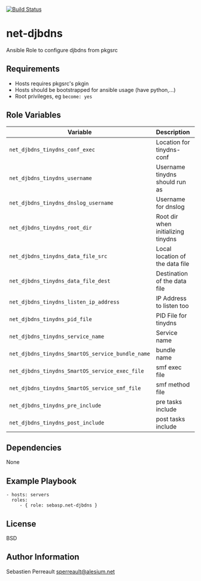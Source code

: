 [![Build Status](https://travis-ci.org/alesium/ansible-net-djbdns.svg)](https://travis-ci.org/alesium/ansible-net-djbdns)

net-djbdns
=========

Ansible Role to configure djbdns from pkgsrc

Requirements
------------

- Hosts requires pkgsrc's pkgin
- Hosts should be bootstrapped for ansible usage (have python,...)
- Root privileges, eg `become: yes`

Role Variables
--------------

| Variable | Description | Default value |
|----------|-------------|---------------|
| `net_djbdns_tinydns_conf_exec` | Location for tinydns-conf | `"/opt/local/bin/tinydns-conf"` | 
| `net_djbdns_tinydns_username` | Username tinydns should run as | `"tinydns"` | 
| `net_djbdns_tinydns_dnslog_username` | Username for dnslog | `"dnslog"` | 
| `net_djbdns_tinydns_root_dir` | Root dir when initializing tinydns | `"/var/db/tinydns"` | 
| `net_djbdns_tinydns_data_file_src` | Local location of the data file | `"data"` | 
| `net_djbdns_tinydns_data_file_dest` | Destination of the data file | `"net_djbdns_tinydns_data_file_dest"` | 
| `net_djbdns_tinydns_listen_ip_address` | IP Address to listen too | `"127.0.0.1"` | 
| `net_djbdns_tinydns_pid_file` | PID File for tinydns | `"/var/run/tinydns.pid"` | 
| `net_djbdns_tinydns_service_name` | Service name  | `"pkgsrc/tinydns"` | 
| `net_djbdns_tinydns_SmartOS_service_bundle_name` | bundle name | `"tinydns"` | 
| `net_djbdns_tinydns_SmartOS_service_exec_file` | smf exec file | `"/opt/local/lib/svc/method/tinydns-svc"` | 
| `net_djbdns_tinydns_SmartOS_service_smf_file` | smf method file | `"/opt/local/lib/svc/manifest/tinydns.xml"` | 
| `net_djbdns_tinydns_pre_include` | pre tasks include | `""` | 
| `net_djbdns_tinydns_post_include` | post tasks include | `""` |

Dependencies
------------

None

Example Playbook
----------------


    - hosts: servers
      roles:
         - { role: sebasp.net-djbdns }

License
-------

BSD

Author Information
------------------

Sebastien Perreault <sperreault@alesium.net>
